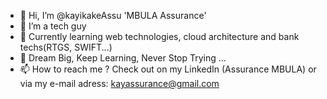 - 👋 Hi, I’m @kayikakeAssu 'MBULA Assurance'
- 👀 I’m a tech guy
- 🌱 Currently learning web technologies, cloud architecture and bank techs(RTGS, SWIFT...)
- 💞️ Dream Big, Keep Learning, Never Stop Trying ...
- 📫 How to reach me ? Check out on my LinkedIn (Assurance MBULA) or via my e-mail adress: kayassurance@gmail.com

<!---
kayikakeAssu/kayikakeAssu is a ✨ special ✨ repository because its `README.md` (this file) appears on your GitHub profile.
You can click the Preview link to take a look at your changes.
--->
